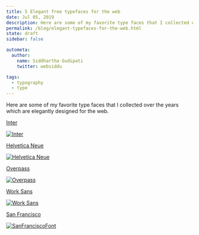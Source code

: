 ```yaml
---
title: 5 Elegant free typefaces for the web
date: Jul 05, 2019
description: Here are some of my favorite type faces that I collected over the years which are elegantly designed for the web.
permalink: /blog/elegant-typefaces-for-the-web.html
state: draft
sidebar: false

autometa:
  author:
    name: Siddhartha Gudipati
    twitter: websiddu

tags:
  - typography
  - type
---
```


Here are some of my favorite type faces that I collected over the years which are elegantly designed for the web.

[Inter](https://rsms.me/inter/)

<a href="https://rsms.me/inter/" target="_blank" class="img-link">
<img src="https://res.cloudinary.com/websiddu/image/upload/blog/020/Inter.png" alt="Inter"/>
</a>

[Helvetica Neue](https://www.myfonts.com/fonts/linotype/neue-helvetica/)

<a href="https://www.myfonts.com/fonts/linotype/neue-helvetica/" target="_blank" class="img-link">
<img src="https://res.cloudinary.com/websiddu/image/upload/blog/020/Helvetica.png" alt="Helvetica Neue"/>
</a>

[Overpass](https://fonts.google.com/specimen/Overpass)

<a href="https://fonts.google.com/specimen/Overpass" target="_blank" class="img-link">
<img src="https://res.cloudinary.com/websiddu/image/upload/blog/020/Overpass.png" alt="Overpass"/>
</a>

[Work Sans](https://fonts.google.com/specimen/Work+Sans)

<a href="https://fonts.google.com/specimen/Work+Sans" target="_blank" class="img-link">
<img src="https://res.cloudinary.com/websiddu/image/upload/blog/020/Worksans.png" alt="Work Sans"/>
</a>

[San Francisco](https://github.com/AppleDesignResources/SanFranciscoFont)

<a href="https://github.com/AppleDesignResources/SanFranciscoFont" target="_blank" class="img-link">
<img src="https://res.cloudinary.com/websiddu/image/upload/blog/020/AppleSystem.png" alt="SanFranciscoFont"/>
</a>
